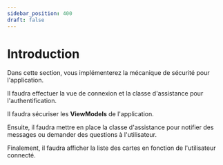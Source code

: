 ```yaml
---
sidebar_position: 400
draft: false
---
```


# Introduction

Dans cette section, vous implémenterez la mécanique de sécurité pour l'application.

Il faudra effectuer la vue de connexion et la classe d'assistance pour l'authentification.

Il faudra sécuriser les **ViewModels** de l'application.

Ensuite, il faudra mettre en place la classe d'assistance pour notifier des messages ou demander des questions à l'utilisateur.

Finalement, il faudra afficher la liste des cartes en fonction de l'utilisateur connecté.

